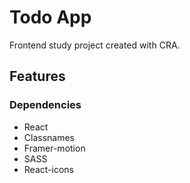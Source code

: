 # Todo App

Frontend study project created with CRA.

## Features



### Dependencies

- React
- Classnames
- Framer-motion
- SASS
- React-icons
